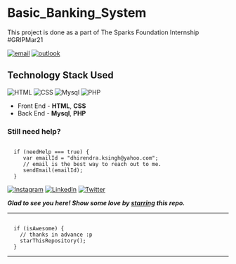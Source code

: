 # Basic_Banking_System
This project is done as a part of The Sparks Foundation Internship  #GRIPMar21

[![email](https://img.shields.io/static/v1.svg?label=Basic_Banking&message=System&color=grey&logo=gmail&style=flat&logoColor=white&colorA=critical)](https://github.com/thedramatickid/bank1) [![outlook](https://img.shields.io/static/v1.svg?label=Outlook&message=Template&color=grey&logo=microsoft-outlook&style=flat&logoColor=white&colorA=dodgerblue)](https://github.com/thedramatickid/bank1)




## Technology Stack Used

![HTML](https://img.shields.io/badge/frontend-html-orange.svg?logo=html5&style=flat-square) 
![CSS](https://img.shields.io/badge/frontend-css-yellowgreen.svg?logo=css3&style=flat-square)
![Mysql](https://img.shields.io/badge/backend-Mysql-pink.svg?logo=Mysql&style=flat-square)
![PHP](https://img.shields.io/badge/backend-PHP-yellow.svg?logo=PHP&style=flat-square)

- Front End - **HTML**, **CSS**
- Back End - **Mysql**, **PHP**
### Still need help?

```

  if (needHelp === true) {
     var emailId = "dhirendra.ksingh@yahoo.com";
     // email is the best way to reach out to me.
     sendEmail(emailId);
  }

```

  [![Instagram](https://img.shields.io/static/v1.svg?label=follow&message=@thedramatickid&color=grey&logo=instagram&style=flat&logoColor=white&colorA=critical)](https://www.instagram.com/thedramatickid/) [![LinkedIn](https://img.shields.io/static/v1.svg?label=connect&message=@dhirendra-singh-115218164/&color=9cf&logo=linkedin&style=flat&logoColor=white&colorA=blue)](https://www.linkedin.com/in/dhirendra-singh-115218164/) [![Twitter](https://img.shields.io/static/v1.svg?label=connect&message=@_thedramatickid&color=grey&logo=twitter&style=flat&logoColor=white&colorA=critical)](https://twitter.com/_thedramatickid)

***Glad to see you here! Show some love by [starring](https://github.com/thedramatickid/Email-Signature/) this repo.***

-----

```

  if (isAwesome) {
    // thanks in advance :p
    starThisRepository();
  }

```

******
